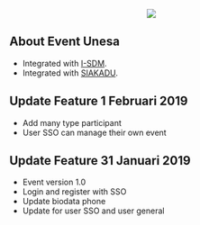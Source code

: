 <p align="center"><img src="https://statik.unesa.ac.id/simlitabmas_konten_statik/dist/img/unesa.png"></p>

## About Event Unesa

- Integrated with [I-SDM](https://i-sdm.unesa.ac.id).
- Integrated with [SIAKADU](https://siakadu.unesa.ac.id).

## Update Feature 1 Februari 2019
- Add many type participant
- User SSO can manage their own event

## Update Feature 31 Januari 2019
- Event version 1.0
- Login and register with SSO
- Update biodata phone
- Update for user SSO and user general
